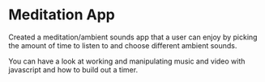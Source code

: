 # Meditation App 
Created a meditation/ambient sounds app that a user can enjoy by picking the amount of time to listen to and choose different ambient sounds.

You can have a look at working and manipulating music and video with javascript and how to build out a timer.


